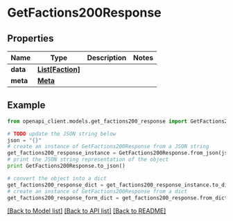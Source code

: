 # GetFactions200Response


## Properties

Name | Type | Description | Notes
------------ | ------------- | ------------- | -------------
**data** | [**List[Faction]**](Faction.md) |  | 
**meta** | [**Meta**](Meta.md) |  | 

## Example

```python
from openapi_client.models.get_factions200_response import GetFactions200Response

# TODO update the JSON string below
json = "{}"
# create an instance of GetFactions200Response from a JSON string
get_factions200_response_instance = GetFactions200Response.from_json(json)
# print the JSON string representation of the object
print GetFactions200Response.to_json()

# convert the object into a dict
get_factions200_response_dict = get_factions200_response_instance.to_dict()
# create an instance of GetFactions200Response from a dict
get_factions200_response_form_dict = get_factions200_response.from_dict(get_factions200_response_dict)
```
[[Back to Model list]](../README.md#documentation-for-models) [[Back to API list]](../README.md#documentation-for-api-endpoints) [[Back to README]](../README.md)


